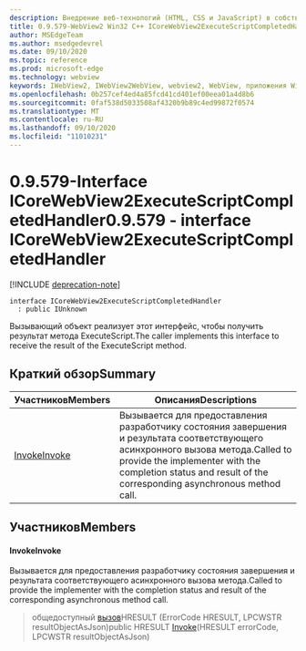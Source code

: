 ```yaml
---
description: Внедрение веб-технологий (HTML, CSS и JavaScript) в собственные приложения с помощью элемента управления Microsoft Edge WebView2
title: 0.9.579-WebView2 Win32 C++ ICoreWebView2ExecuteScriptCompletedHandler
author: MSEdgeTeam
ms.author: msedgedevrel
ms.date: 09/10/2020
ms.topic: reference
ms.prod: microsoft-edge
ms.technology: webview
keywords: IWebView2, IWebView2WebView, webview2, WebView, приложения Win32, Win32, EDGE, ICoreWebView2, ICoreWebView2Controller, управление браузером, EDGE HTML, ICoreWebView2ExecuteScriptCompletedHandler
ms.openlocfilehash: 0b257cef4ed4a85fcd41cd401ef00eea01a4d8b6
ms.sourcegitcommit: 0faf538d5033508af4320b9b89c4ed99872f0574
ms.translationtype: MT
ms.contentlocale: ru-RU
ms.lasthandoff: 09/10/2020
ms.locfileid: "11010231"
---
```

# <span data-ttu-id="4cb4b-104">0.9.579-Interface ICoreWebView2ExecuteScriptCompletedHandler</span><span class="sxs-lookup"><span data-stu-id="4cb4b-104">0.9.579 - interface ICoreWebView2ExecuteScriptCompletedHandler</span></span> 

[!INCLUDE [deprecation-note](../../includes/deprecation-note.md)]

```
interface ICoreWebView2ExecuteScriptCompletedHandler
  : public IUnknown
```

<span data-ttu-id="4cb4b-105">Вызывающий объект реализует этот интерфейс, чтобы получить результат метода ExecuteScript.</span><span class="sxs-lookup"><span data-stu-id="4cb4b-105">The caller implements this interface to receive the result of the ExecuteScript method.</span></span>

## <span data-ttu-id="4cb4b-106">Краткий обзор</span><span class="sxs-lookup"><span data-stu-id="4cb4b-106">Summary</span></span>

 <span data-ttu-id="4cb4b-107">Участников</span><span class="sxs-lookup"><span data-stu-id="4cb4b-107">Members</span></span>                        | <span data-ttu-id="4cb4b-108">Описания</span><span class="sxs-lookup"><span data-stu-id="4cb4b-108">Descriptions</span></span>
--------------------------------|---------------------------------------------
[<span data-ttu-id="4cb4b-109">Invoke</span><span class="sxs-lookup"><span data-stu-id="4cb4b-109">Invoke</span></span>](#invoke) | <span data-ttu-id="4cb4b-110">Вызывается для предоставления разработчику состояния завершения и результата соответствующего асинхронного вызова метода.</span><span class="sxs-lookup"><span data-stu-id="4cb4b-110">Called to provide the implementer with the completion status and result of the corresponding asynchronous method call.</span></span>

## <span data-ttu-id="4cb4b-111">Участников</span><span class="sxs-lookup"><span data-stu-id="4cb4b-111">Members</span></span>

#### <span data-ttu-id="4cb4b-112">Invoke</span><span class="sxs-lookup"><span data-stu-id="4cb4b-112">Invoke</span></span> 

<span data-ttu-id="4cb4b-113">Вызывается для предоставления разработчику состояния завершения и результата соответствующего асинхронного вызова метода.</span><span class="sxs-lookup"><span data-stu-id="4cb4b-113">Called to provide the implementer with the completion status and result of the corresponding asynchronous method call.</span></span>

> <span data-ttu-id="4cb4b-114">общедоступный [вызов](#invoke)HRESULT (ErrorCode HRESULT, LPCWSTR resultObjectAsJson)</span><span class="sxs-lookup"><span data-stu-id="4cb4b-114">public HRESULT [Invoke](#invoke)(HRESULT errorCode, LPCWSTR resultObjectAsJson)</span></span>

